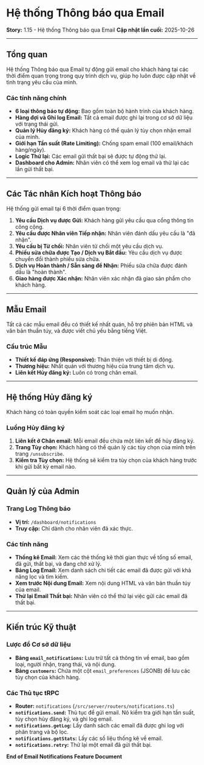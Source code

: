 # Hệ thống Thông báo qua Email

**Story:** 1.15 - Hệ thống Thông báo qua Email
**Cập nhật lần cuối:** 2025-10-26

---

## Tổng quan

Hệ thống Thông báo qua Email tự động gửi email cho khách hàng tại các thời điểm quan trọng trong quy trình dịch vụ, giúp họ luôn được cập nhật về tình trạng yêu cầu của mình.

### Các tính năng chính

*   **6 loại thông báo tự động:** Bao gồm toàn bộ hành trình của khách hàng.
*   **Hàng đợi và Ghi log Email:** Tất cả email được ghi lại trong cơ sở dữ liệu với trạng thái gửi.
*   **Quản lý Hủy đăng ký:** Khách hàng có thể quản lý tùy chọn nhận email của mình.
*   **Giới hạn Tần suất (Rate Limiting):** Chống spam email (100 email/khách hàng/ngày).
*   **Logic Thử lại:** Các email gửi thất bại sẽ được tự động thử lại.
*   **Dashboard cho Admin:** Nhân viên có thể xem log email và thử lại các lần gửi thất bại.

---

## Các Tác nhân Kích hoạt Thông báo

Hệ thống gửi email tại 6 thời điểm quan trọng:

1.  **Yêu cầu Dịch vụ được Gửi:** Khách hàng gửi yêu cầu qua cổng thông tin công cộng.
2.  **Yêu cầu được Nhân viên Tiếp nhận:** Nhân viên đánh dấu yêu cầu là "đã nhận".
3.  **Yêu cầu bị Từ chối:** Nhân viên từ chối một yêu cầu dịch vụ.
4.  **Phiếu sửa chữa được Tạo / Dịch vụ Bắt đầu:** Yêu cầu dịch vụ được chuyển đổi thành phiếu sửa chữa.
5.  **Dịch vụ Hoàn thành / Sẵn sàng để Nhận:** Phiếu sửa chữa được đánh dấu là "hoàn thành".
6.  **Giao hàng được Xác nhận:** Nhân viên xác nhận đã giao sản phẩm cho khách hàng.

---

## Mẫu Email

Tất cả các mẫu email đều có thiết kế nhất quán, hỗ trợ phiên bản HTML và văn bản thuần túy, và được viết chủ yếu bằng tiếng Việt.

### Cấu trúc Mẫu

*   **Thiết kế đáp ứng (Responsive):** Thân thiện với thiết bị di động.
*   **Thương hiệu:** Nhất quán với thương hiệu của trung tâm dịch vụ.
*   **Liên kết Hủy đăng ký:** Luôn có trong chân email.

---

## Hệ thống Hủy đăng ký

Khách hàng có toàn quyền kiểm soát các loại email họ muốn nhận.

### Luồng Hủy đăng ký

1.  **Liên kết ở Chân email:** Mỗi email đều chứa một liên kết để hủy đăng ký.
2.  **Trang Tùy chọn:** Khách hàng có thể quản lý các tùy chọn của mình trên trang `/unsubscribe`.
3.  **Kiểm tra Tùy chọn:** Hệ thống sẽ kiểm tra tùy chọn của khách hàng trước khi gửi bất kỳ email nào.

---

## Quản lý của Admin

### Trang Log Thông báo

*   **Vị trí:** `/dashboard/notifications`
*   **Truy cập:** Chỉ dành cho nhân viên đã xác thực.

### Các tính năng

*   **Thống kê Email:** Xem các thẻ thống kê thời gian thực về tổng số email, đã gửi, thất bại, và đang chờ xử lý.
*   **Bảng Log Email:** Xem danh sách chi tiết các email đã được gửi với khả năng lọc và tìm kiếm.
*   **Xem trước Nội dung Email:** Xem nội dung HTML và văn bản thuần túy của email.
*   **Thử lại Email Thất bại:** Nhân viên có thể thử lại việc gửi các email đã thất bại.

---

## Kiến trúc Kỹ thuật

### Lược đồ Cơ sở dữ liệu

*   **Bảng `email_notifications`:** Lưu trữ tất cả thông tin về email, bao gồm loại, người nhận, trạng thái, và nội dung.
*   **Bảng `customers`:** Chứa một cột `email_preferences` (JSONB) để lưu các tùy chọn của khách hàng.

### Các Thủ tục tRPC

*   **Router:** `notifications` (`/src/server/routers/notifications.ts`)
*   **`notifications.send`:** Thủ tục để gửi email. Nó kiểm tra giới hạn tần suất, tùy chọn hủy đăng ký, và ghi log email.
*   **`notifications.getLog`:** Lấy danh sách các email đã được ghi log với phân trang và bộ lọc.
*   **`notifications.getStats`:** Lấy các số liệu thống kê về email.
*   **`notifications.retry`:** Thử lại một email đã gửi thất bại.

**End of Email Notifications Feature Document**